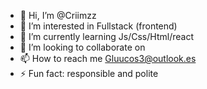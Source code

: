 - 👋 Hi, I’m @Criimzz
- 👀 I’m interested in Fullstack (frontend)          
- 🌱 I’m currently learning Js/Css/Html/react
- 💞️ I’m looking to collaborate on
- 📫 How to reach me Gluucos3@outlook.es
- ⚡ Fun fact: responsible and polite
